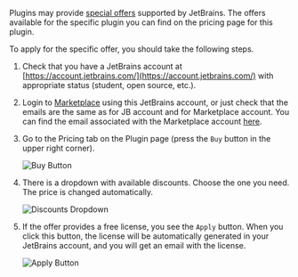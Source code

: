 [//]: # (title: Special Offers for Community)

Plugins may provide [special offers](https://www.jetbrains.com/store/#discounts?billing=yearly) supported by JetBrains. The offers available for the specific plugin you can find on the pricing page for this plugin.

To apply for the specific offer, you should take the following steps.

1. Check that you have a JetBrains account at [https://account.jetbrains.com/](https://account.jetbrains.com/) with appropriate status (student, open source, etc.).

1. Login to [Marketplace](https://plugins.jetbrains.com/) using this JetBrains account, or just check that the emails are the same as for JB account and for Marketplace account. You can find the email associated with the Marketplace account [here](https://plugins.jetbrains.com/author/me/).

1. Go to the Pricing tab on the Plugin page (press the `Buy` button in the upper right corner).
   
   ![Buy Button](buy_button.png)

1. There is a dropdown with available discounts. Choose the one you need. The price is changed automatically.
   
   ![Discounts Dropdown](discounts_dropdown.png)

1. If the offer provides a free license, you see the `Apply` button. When you click this button, the license will be automatically generated in your JetBrains account, and you will get an email with the license.

   ![Apply Button](apply_button.png)